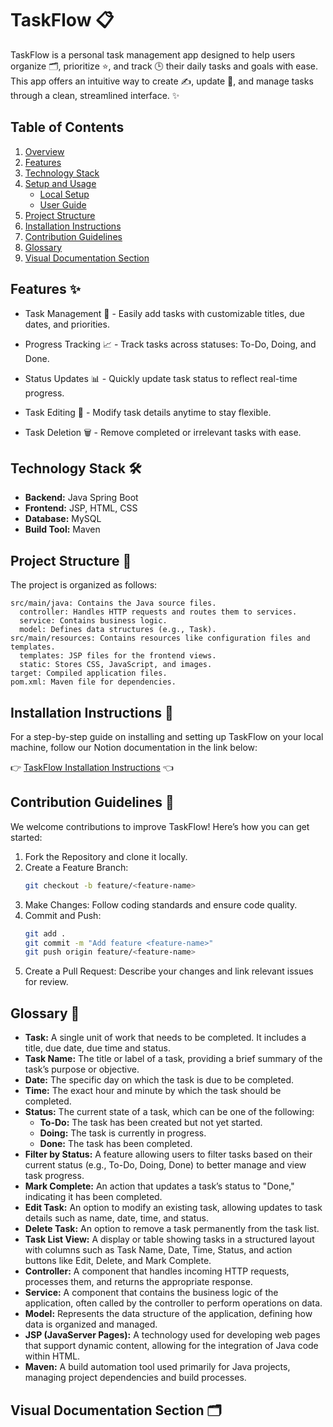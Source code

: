 # TaskFlow 📋

TaskFlow is a personal task management app designed to help users organize 🗂️, prioritize ⭐, and track 🕒 their daily tasks and goals with ease. This app offers an intuitive way to create ✍️, update 🔄, and manage tasks through a clean, streamlined interface. ✨

## Table of Contents

1. [Overview](#overview)
2. [Features](#Features)
3. [Technology Stack](#technology-stack)
4. [Setup and Usage](#setup-and-usage)
   - [Local Setup](#local-setup)
   - [User Guide](#user-guide)
5. [Project Structure](#project-structure)
6. [Installation Instructions](#installation-instructions)
7. [Contribution Guidelines](#contribution-guidelines)
9. [Glossary](#Glossary)
10. [Visual Documentation Section](#visual-documentation-section)


## Features ✨

- Task Management 📝 - Easily add tasks with customizable titles, due dates, and priorities.
- Progress Tracking 📈 - Track tasks across statuses: To-Do, Doing, and Done.
- Status Updates 📊 - Quickly update task status to reflect real-time progress.

- Task Editing 🔄 - Modify task details anytime to stay flexible.
- Task Deletion 🗑️ - Remove completed or irrelevant tasks with ease.

## Technology Stack 🛠️

- **Backend:** Java Spring Boot
- **Frontend:** JSP, HTML, CSS
- **Database:** MySQL 
- **Build Tool:** Maven

## Project Structure 📂

The project is organized as follows:

```
src/main/java: Contains the Java source files.
  controller: Handles HTTP requests and routes them to services.
  service: Contains business logic.
  model: Defines data structures (e.g., Task).
src/main/resources: Contains resources like configuration files and templates.
  templates: JSP files for the frontend views.
  static: Stores CSS, JavaScript, and images.
target: Compiled application files.
pom.xml: Maven file for dependencies.
```

## Installation Instructions 🚀

For a step-by-step guide on installing and setting up TaskFlow on your local machine, follow our Notion documentation in the link below:

👉 [TaskFlow Installation Instructions](https://cloudy-tern-837.notion.site/TaskFlow-Installation-Instructions-1497a2b34d76401bbe200d9a805740f7?pvs=4) 👈

## Contribution Guidelines 🤝

We welcome contributions to improve TaskFlow! Here’s how you can get started:

1. Fork the Repository and clone it locally.
2. Create a Feature Branch:
   ```bash
   git checkout -b feature/<feature-name>
   ```
3. Make Changes: Follow coding standards and ensure code quality.
4. Commit and Push:
   ```bash
   git add .
   git commit -m "Add feature <feature-name>"
   git push origin feature/<feature-name>
   ```
5. Create a Pull Request: Describe your changes and link relevant issues for review.

   

## Glossary 📖

- **Task:** A single unit of work that needs to be completed. It includes a title, due date, due time and status.
- **Task Name:** The title or label of a task, providing a brief summary of the task’s purpose or objective.
- **Date:** The specific day on which the task is due to be completed.
- **Time:** The exact hour and minute by which the task should be completed.
- **Status:** The current state of a task, which can be one of the following:
  - **To-Do:** The task has been created but not yet started.
  - **Doing:** The task is currently in progress.
  - **Done:** The task has been completed.
- **Filter by Status:** A feature allowing users to filter tasks based on their current status (e.g., To-Do, Doing, Done) to better manage and view task progress.
- **Mark Complete:** An action that updates a task’s status to "Done," indicating it has been completed.
- **Edit Task:** An option to modify an existing task, allowing updates to task details such as name, date, time, and status.
- **Delete Task:** An option to remove a task permanently from the task list.
- **Task List View:** A display or table showing tasks in a structured layout with columns such as Task Name, Date, Time, Status, and action buttons like Edit, Delete, and Mark Complete.
- **Controller:** A component that handles incoming HTTP requests, processes them, and returns the appropriate response.
- **Service:** A component that contains the business logic of the application, often called by the controller to perform operations on data.
- **Model:** Represents the data structure of the application, defining how data is organized and managed.
- **JSP (JavaServer Pages):** A technology used for developing web pages that support dynamic content, allowing for the integration of Java code within HTML.
- **Maven:** A build automation tool used primarily for Java projects, managing project dependencies and build processes.

## Visual Documentation Section 🗂️
